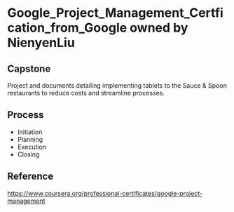 # Google_Project_Management_Certfication_from_Google owned by NienyenLiu
## Capstone
Project and documents detailing implementing tablets to the Sauce & Spoon restaurants to reduce costs and streamline processes.

## Process
* Initiation
* Planning
* Execution
* Closing

## Reference
https://www.coursera.org/professional-certificates/google-project-management
